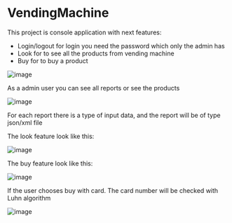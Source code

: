 # VendingMachine
This project is console application with next features:
 -  Login/logout for login you need the password which only the admin has
 -  Look for to see all the products from vending machine
 -  Buy for to buy a product
 
 ![image](https://user-images.githubusercontent.com/45234856/193231544-ec7e9642-b156-4510-b27d-845d38c4cb48.png)
 
 As a admin user you can see all reports or see the products
 
 ![image](https://user-images.githubusercontent.com/45234856/193231840-f521478e-bec5-42bd-844d-ae90cb4636e1.png)
 
 For each report there is a type of input data, and the report will be of type json/xml file
 
 The look feature look like this:
 
 ![image](https://user-images.githubusercontent.com/45234856/193232759-1afe32a7-eb2b-4d9b-bd7f-835b3ae821b0.png)

 The buy feature look like this:
 
 ![image](https://user-images.githubusercontent.com/45234856/193232587-698c4474-7792-415a-b697-4e48312a3064.png)

If the user chooses buy with card. The card number will be checked with  Luhn algorithm

![image](https://user-images.githubusercontent.com/45234856/193233758-945540cf-bcbe-496c-b983-1fcff9699ecd.png)
